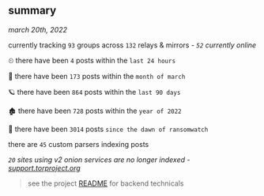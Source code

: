 
## summary
_march 20th, 2022_

currently tracking `93` groups across `132` relays & mirrors - _`52` currently online_

⏲ there have been `4` posts within the `last 24 hours`

🦈 there have been `173` posts within the `month of march`

🪐 there have been `864` posts within the `last 90 days`

🏚 there have been `728` posts within the `year of 2022`

🦕 there have been `3014` posts `since the dawn of ransomwatch`

there are `45` custom parsers indexing posts

_`20` sites using v2 onion services are no longer indexed - [support.torproject.org](https://support.torproject.org/onionservices/v2-deprecation/)_

> see the project [README](https://github.com/thetanz/ransomwatch#ransomwatch--) for backend technicals
